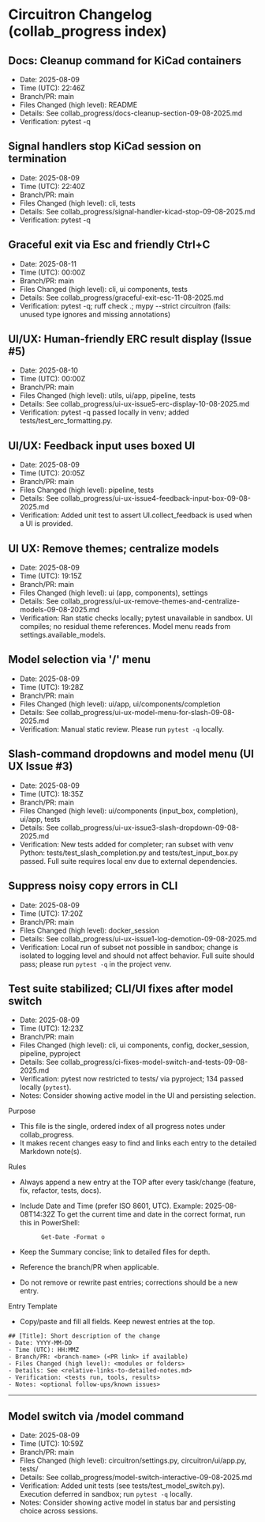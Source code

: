 # Circuitron Changelog (collab_progress index)

## Docs: Cleanup command for KiCad containers
- Date: 2025-08-09
- Time (UTC): 22:46Z
- Branch/PR: main
- Files Changed (high level): README
- Details: See collab_progress/docs-cleanup-section-09-08-2025.md
- Verification: pytest -q

## Signal handlers stop KiCad session on termination
- Date: 2025-08-09
- Time (UTC): 22:40Z
- Branch/PR: main
- Files Changed (high level): cli, tests
- Details: See collab_progress/signal-handler-kicad-stop-09-08-2025.md
- Verification: pytest -q

## Graceful exit via Esc and friendly Ctrl+C
- Date: 2025-08-11
- Time (UTC): 00:00Z
- Branch/PR: main
- Files Changed (high level): cli, ui components, tests
- Details: See collab_progress/graceful-exit-esc-11-08-2025.md
- Verification: pytest -q; ruff check .; mypy --strict circuitron (fails: unused type ignores and missing annotations)

## UI/UX: Human-friendly ERC result display (Issue #5)
- Date: 2025-08-10
- Time (UTC): 00:00Z
- Branch/PR: main
- Files Changed (high level): utils, ui/app, pipeline, tests
- Details: See collab_progress/ui-ux-issue5-erc-display-10-08-2025.md
- Verification: pytest -q passed locally in venv; added tests/test_erc_formatting.py.

## UI/UX: Feedback input uses boxed UI
- Date: 2025-08-09
- Time (UTC): 20:05Z
- Branch/PR: main
- Files Changed (high level): pipeline, tests
- Details: See collab_progress/ui-ux-issue4-feedback-input-box-09-08-2025.md
- Verification: Added unit test to assert UI.collect_feedback is used when a UI is provided.

## UI UX: Remove themes; centralize models
- Date: 2025-08-09
- Time (UTC): 19:15Z
- Branch/PR: main
- Files Changed (high level): ui (app, components), settings
- Details: See collab_progress/ui-ux-remove-themes-and-centralize-models-09-08-2025.md
- Verification: Ran static checks locally; pytest unavailable in sandbox. UI compiles; no residual theme references. Model menu reads from settings.available_models.

## Model selection via '/' menu
- Date: 2025-08-09
- Time (UTC): 19:28Z
- Branch/PR: main
- Files Changed (high level): ui/app, ui/components/completion
- Details: See collab_progress/ui-ux-model-menu-for-slash-09-08-2025.md
- Verification: Manual static review. Please run `pytest -q` locally.

## Slash-command dropdowns and model menu (UI UX Issue #3)
- Date: 2025-08-09
- Time (UTC): 18:35Z
- Branch/PR: main
- Files Changed (high level): ui/components (input_box, completion), ui/app, tests
- Details: See collab_progress/ui-ux-issue3-slash-dropdown-09-08-2025.md
- Verification: New tests added for completer; ran subset with venv Python: tests/test_slash_completion.py and tests/test_input_box.py passed. Full suite requires local env due to external dependencies.

## Suppress noisy copy errors in CLI
- Date: 2025-08-09
- Time (UTC): 17:20Z
- Branch/PR: main
- Files Changed (high level): docker_session
- Details: See collab_progress/ui-ux-issue1-log-demotion-09-08-2025.md
- Verification: Local run of subset not possible in sandbox; change is isolated to logging level and should not affect behavior. Full suite should pass; please run `pytest -q` in the project venv.


## Test suite stabilized; CLI/UI fixes after model switch
- Date: 2025-08-09
- Time (UTC): 12:23Z
- Branch/PR: main
- Files Changed (high level): cli, ui components, config, docker_session, pipeline, pyproject
- Details: See collab_progress/ci-fixes-model-switch-and-tests-09-08-2025.md
- Verification: pytest now restricted to tests/ via pyproject; 134 passed locally (`pytest`).
- Notes: Consider showing active model in the UI and persisting selection.

Purpose
- This file is the single, ordered index of all progress notes under collab_progress.
- It makes recent changes easy to find and links each entry to the detailed Markdown note(s).

Rules
- Always append a new entry at the TOP after every task/change (feature, fix, refactor, tests, docs).
- Include Date and Time (prefer ISO 8601, UTC). Example: 2025-08-08T14:32Z
	To get the current time and date in the correct format, run this in PowerShell:
  
			Get-Date -Format o

- Keep the Summary concise; link to detailed files for depth.
- Reference the branch/PR when applicable.
- Do not remove or rewrite past entries; corrections should be a new entry.

Entry Template
- Copy/paste and fill all fields. Keep newest entries at the top.

```
## [Title]: Short description of the change
- Date: YYYY-MM-DD
- Time (UTC): HH:MMZ
- Branch/PR: <branch-name> (<PR link> if available)
- Files Changed (high level): <modules or folders>
- Details: See <relative-links-to-detailed-notes.md>
- Verification: <tests run, tools, results>
- Notes: <optional follow-ups/known issues>
```

---

## Model switch via /model command
- Date: 2025-08-09
- Time (UTC): 10:59Z
- Branch/PR: main
- Files Changed (high level): circuitron/settings.py, circuitron/ui/app.py, tests/
- Details: See collab_progress/model-switch-interactive-09-08-2025.md
- Verification: Added unit tests (see tests/test_model_switch.py). Execution deferred in sandbox; run `pytest -q` locally.
- Notes: Consider showing active model in status bar and persisting choice across sessions.
